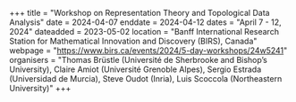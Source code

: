 +++
title = "Workshop on Representation Theory and Topological Data Analysis"
date = 2024-04-07
enddate = 2024-04-12
dates = "April 7 - 12, 2024"
dateadded = 2023-05-02
location = "Banff International Research Station for Mathematical Innovation and Discovery (BIRS), Canada"
webpage = "https://www.birs.ca/events/2024/5-day-workshops/24w5241"
organisers = "Thomas Brüstle (Université de Sherbrooke and Bishop’s University), Claire Amiot (Université Grenoble Alpes), Sergio Estrada (Universidad de Murcia), Steve Oudot (Inria), Luis Scoccola (Northeastern University)"
+++
